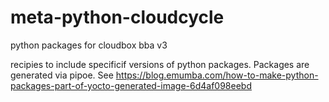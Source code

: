 # meta-python-cloudcycle
python packages for cloudbox bba v3

recipies to include specificif versions of python packages. Packages are generated via pipoe. See https://blog.emumba.com/how-to-make-python-packages-part-of-yocto-generated-image-6d4af098eebd
